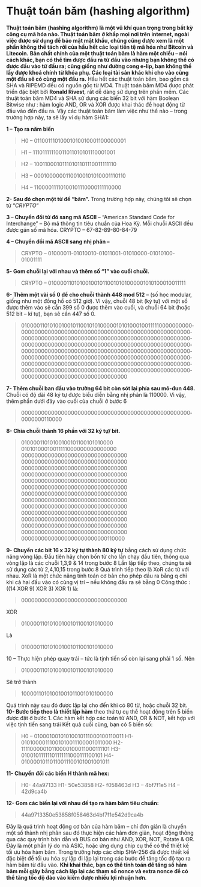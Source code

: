 # Thuật toán băm (hashing algorithm)

**Thuật toán băm (hashing algorithm) là một vũ khí quan trọng trong bất kỳ công cụ mã hóa nào. Thuật toán băm ở khắp mọi nơi trên internet, ngoài việc được sử dụng để bảo mật mật khẩu, chúng cũng được xem là một phần không thể tách rời của hầu hết các loại tiền tệ mã hóa như Bitcoin và Litecoin.**
**Bản chất chính của một thuật toán băm là hàm một chiều – nói cách khác, bạn có thể tìm được đầu ra từ đầu vào nhưng bạn không thể có được đầu vào từ đầu ra; cũng giống như đường cong e-lip, bạn không thể lấy được khoá chính từ khóa phụ. Các loại tài sản khác khi cho vào cùng một đầu sẽ có cùng một đầu ra.**
Hầu hết các thuật toán băm, bao gồm cả SHA và RIPEMD đều có nguồn gốc từ MD4. Thuật toán băm MD4 được phát triển đặc biệt bởi **Ronald Rivest**, rất dễ dàng sử dụng trên phần mềm. Các thuật toán băm MD4 và SHA sử dụng các biến 32 bit với hàm Boolean Bitwise như : hàm logic AND, OR và  XOR được khai thác để hoạt động từ đầu vào đến đầu ra.
Vậy các thuật toán băm làm việc như thế nào – trong trường hợp này, ta sẽ lấy ví dụ hàm SHA1:

**1 – Tạo ra năm biến**

> H0 – 01100111010001010010001100000001

> H1 – 11101111110011011010101110001001

> H2 – 10011000101110101101110011111110

> H3 – 00010000001100100101010001110110

> H4 – 11000011110100101110000111110000

**2- Sau đó chọn một từ để “băm”.** Trong trường hợp này, chúng tôi sẽ chọn từ “*CRYPTO*“

**3 – Chuyển đổi từ đó sang mã ASCII** – “American Standard Code for Interchange” – Bộ mã thông tin tiêu chuẩn của Hoa Kỳ. Mỗi chuỗi ASCII đều được gán số mã hóa.
CRYPTO – 67-82-89-80-84-79

**4 – Chuyển đổi mã ASCII sang nhị phân –**

> CRYPTO – 01000011-01010010-01011001-01010000-01010100-01001111

**5- Gom chuỗi lại với nhau và thêm số “1” vào cuối chuỗi.**

> CRYPTO – 0100001101010010010110010101000001010100010011111

**6- Thêm một vài số 0 để cho chuỗi thành 448 mod 512** – (số học modular, giống như một đồng hồ có 512 giờ). Vì vậy, chuỗi 48 bit (ký tự) với một số được thêm vào sẽ cần 399 số 0 được thêm vào cuối, và chuỗi 64 bit (hoặc 512 bit – kí tự), bạn sẽ cần 447 số 0.

> 01000011010100100101100101010000010101000100111110­0­0­0­0­0­0­0­0­0­0­0­0­0­0­0­0­0­0­0­0­0­0­0­0­0­0­0­0­0­0­0­0­0­0­0­0­0­0­0­0­0­0­0­0­0­0­0­0­0­0­0­0­0­0­0­0­0­0­0­0­0­0­0­0­0­0­0­0­0­0­0­0­0­0­0­0­0­0­0­0­0­0­0­0­0­0­0­0­0­0­0­0­0­0­0­0­0­0­0­0­0­0­0­0­0­0­0­0­0­0­0­0­0­0­0­0­0­0­0­0­0­0­0­0­0­0­0­0­0­0­0­0­0­0­0­0­0­0­0­0­0­0­0­0­0­0­0­0­0­0­0­0­0­0­0­0­0­0­0­0­0­0­0­0­0­0­0­0­0­0­0­0­0­0­0­0­0­0­0­0­0­0­0­0­0­0­0­0­0­0­0­0­0­0­0­0­0­0­0­0­0­0­0­0­0­0­0­0­0­0­0­0­0­0­0­0­0­0­0­0­0­0­0­0­0­0­0­0­0­0­0­0­0­0­0­0­0­0­0­0­0­0­0­0­0­0­0­0­0­0­0­0­0­0­0­0­0­0­0­0­0­0­0­0­0­0­0­0­0­0­0­0­0­0­0­0­0­0­0­0­0­0­0­0­0­0­0­0­0­0­0­0­0­0­0­0­0­0­0­0­0­0­0­0­0­0­0­0­0­0­0­0­0­0­0­0­0­0­0­0­0­0­0­0­0­0­0­0­0­0­0­0­0­0­0­0­0­0­0­0­0­0­0­0­0­0­0­0­0­0­0­0­0­0­0­0­0­0­0­0­0­0­0­0­0­0­0­0­0­0­0­0­0­0­0­0­0­0­0­0­0­0­0­0­0­0­0­0­0­0­0­0­0­0­0­0­0­0­

**7- Thêm chuỗi ban đầu vào trường 64 bit còn sót lại phía sau mô-đun 448.** Chuỗi có độ dài 48 ký tự được biểu diễn bằng nhị phân là 110000. Vì vậy, thêm phần dưới đây vào cuối của chuỗi ở bước 6

> 0­0­0­0­0­0­0­0­0­0­0­0­0­0­0­0­0­0­0­0­0­0­0­0­0­0­0­0­0­0­0­0­0­0­0­0­0­0­0­0­0­0­0­0­0­0­0­0­0­0­0­0­0­0­0­0­0­0­1­1­0­0­0­0­

**8- Chia chuỗi thành 16 phần với 32 ký tự/ bit.**

> 01000011010100100101100101010000
> 01010100010011111000000000000000
> 00000000000000000000000000000000
> 00000000000000000000000000000000
> 00000000000000000000000000000000
> 00000000000000000000000000000000
> 00000000000000000000000000000000
> 00000000000000000000000000000000
> 00000000000000000000000000000000
> 00000000000000000000000000000000
> 00000000000000000000000000000000
> 00000000000000000000000000000000
> 00000000000000000000000000000000
> 00000000000000000000000000000000
> 00000000000000000000000000000000
> 00000000000000000000000000110000

**9- Chuyển các bit 16 x 32 ký tự thành 80 ký tự** bằng cách sử dụng chức năng vòng lặp. Đầu tiên hãy chọn bốn từ cho lần chạy đầu tiên, thông qua vòng lặp là các chuỗi 1,3,9 & 14 trong bước 8
Lần lặp tiếp theo, chúng ta sẽ sử dụng các từ 2,4,10,15 trong bước 8
Quá trình tiếp theo là XoR các từ với nhau. XoR là một chức năng tính toán cơ bản cho phép đầu ra bằng q chỉ khi cả hai đầu vào có cùng vị trí – nếu không đầu ra sẽ bằng 0
Công thức : ((14 XOR 9) XOR 3) XOR 1) là:

> 00000000000000000000000000000000

XOR

> 01000011010100100101100101010000

Là

> 01000011010100100101100101010000

10 – Thực hiện phép quay trái – tức là tịnh tiến số còn lại sang phải 1 số.
Nên

> 01000011010100100101100101010000

Sẽ trở thành

> 10000110101001001011001010100000

Quá trình này sau đó được lặp lại cho đến khi có 80 từ, hoặc chuỗi 32 bit.
**10- Bước tiếp theo là thiết lập hàm** theo thứ tự cụ thể hoạt động trên 5 biến được đặt ở bước 1. Các hàm kết hợp các toán tử AND, OR & NOT, kết hợp với việc tịnh tiến sang trái
Kết quả cuối cùng, bạn có 5 biến số:

> H0 – 01000100101010010111000100110011
> H1- 01010000111001010011100001011000
> H2-11110000010110000100011000111101
> H3-01001011111101111111000111100101
> H4-01000010110110011100101001001011

**11- Chuyển đổi các biến H thành mã hex:**

> H0- 44a97133
> H1- 50e53858
> H2- f058463d
> H3 – 4bf7f1e5
> H4 – 42d9ca4b

**12- Gom các biến lại với nhau để tạo ra hàm băm tiêu chuẩn:**

> 44a9713350e53858f058463d4bf7f1e542d9ca4b

Đây là quá trình hoạt động cơ bản của hàm băm – chỉ đơn giản là chuyển một số thành nhị phân sau đó thực hiện các hàm đơn giản, hoạt động thông qua các quy trình bán dẫn và BUS cơ bản như AND, XOR, NOT, Rotate & OR. Đây là một phần lý do mà ASIC, hoặc ứng dụng chip cụ thể có thể thiết kế tối ưu hóa hàm băm. Trong trường hợp các chip SHA-256 đã được thiết kế đặc biệt để tối ưu hóa sự lặp đi lặp lại trong các bước để tăng tốc độ tạo ra hàm băm từ đầu vào. **Khi khai thác, bạn có thể tính toán để tăng số hàm băm mỗi giây bằng cách lặp lại các tham số nonce và extra nonce để có thể tăng tốc độ đào vào kiếm được nhiều lợi nhuận hơn**.
